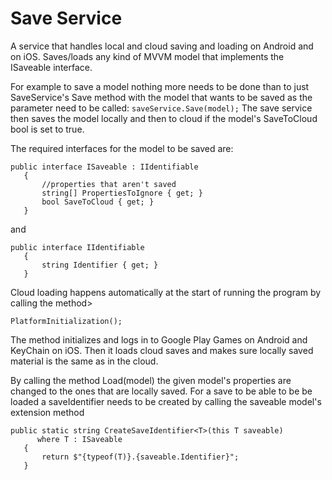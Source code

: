 # Save Service

A service that handles local and cloud saving and loading on Android and on iOS.
Saves/loads any kind of MVVM model that implements the ISaveable interface.

For example to save a model nothing more needs to be done than to just SaveService's 
Save method with the model that wants to be saved as the parameter need to be called:
```saveService.Save(model);```
The save service then saves the model locally and then to cloud if the model's SaveToCloud 
bool is set to true.

The required interfaces for the model to be saved are:

```
public interface ISaveable : IIdentifiable
   {
       //properties that aren't saved
       string[] PropertiesToIgnore { get; } 
       bool SaveToCloud { get; }
   }
```
  and
```
public interface IIdentifiable
   {
       string Identifier { get; }
   }
```

Cloud loading happens automatically at the start of running the program by calling the method> 
```
PlatformInitialization();
```
The method initializes and logs in to Google Play Games on Android and KeyChain on iOS. 
Then it loads cloud saves and makes sure locally saved material is the same as in the cloud.

By calling the method Load(model) the given model's properties are changed to the ones that are locally saved.
For a save to be able to be be loaded a saveIdentifier needs to be created by calling the saveable model's extension method
```
public static string CreateSaveIdentifier<T>(this T saveable)
      where T : ISaveable
   {
       return $"{typeof(T)}.{saveable.Identifier}";
   }
```
